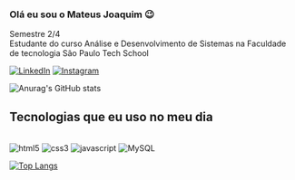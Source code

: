 
### Olá eu sou o Mateus Joaquim 😉
Semestre 2/4 <br>
Estudante do curso Análise e Desenvolvimento de Sistemas na Faculdade de tecnologia São Paulo Tech School

[![LinkedIn](https://img.shields.io/badge/LinkedIn-0077B5?style=for-the-badge&logo=linkedin&logoColor=white)](https://www.linkedin.com/in/mateus-silva-072015260?lipi=urn%3Ali%3Apage%3Ad_flagship3_profile_view_base_contact_details%3Bu7SmFYASTECKpQdGhP50Pg%3D%3D)
[![Instagram](https://img.shields.io/badge/Instagram-E4405F?style=for-the-badge&logo=instagram&logoColor=white)](https://www.instagram.com/m.j_dev/)

![Anurag's GitHub stats](https://github-readme-stats.vercel.app/api?username=MateusjfSilva&show_icons=true&theme=radical)

## Tecnologias que eu uso no meu dia

<div style="display: inline-block"><br>
<img src="https://img.shields.io/badge/HTML5-E34F26?style=for-the-badge&logo=html5&logoColor=white" alt="html5">
<img src="https://img.shields.io/badge/CSS3-1572B6?style=for-the-badge&logo=css3&logoColor=white" alt="css3">
<img src="https://img.shields.io/badge/JavaScript-F7DF1E?style=for-the-badge&logo=javascript&logoColor=black" alt="javascript">
<img src="https://img.shields.io/badge/MySQL-00000F?style=for-the-badge&logo=mysql&logoColor=white" alt="MySQL">
</div><br>

[![Top Langs](https://github-readme-stats.vercel.app/api/top-langs/?username=MateusjfSilva&layout=compact)](https://github.com/anuraghazra/github-readme-stats)
